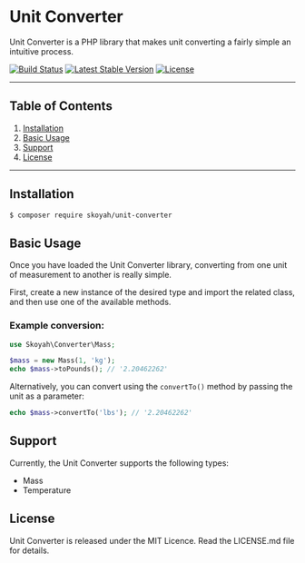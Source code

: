 # Unit Converter

Unit Converter is a PHP library that makes unit converting a fairly simple an intuitive process.

<a href="https://travis-ci.org/skoyah/unit-converter"><img src="https://travis-ci.org/skoyah/unit-converter.svg" alt="Build Status"></a>
[![Latest Stable Version](https://poser.pugx.org/skoyah/unit-converter/v/stable)](https://packagist.org/packages/skoyah/unit-converter)
[![License](https://poser.pugx.org/skoyah/unit-converter/license)](https://packagist.org/packages/skoyah/unit-converter)
___
## Table of Contents

1. [Installation](#installation)
2. [Basic Usage](#basic-usage)
3. [Support](#support)
4. [License](#license)

___
## Installation
```bash
$ composer require skoyah/unit-converter
```

## Basic Usage
Once you have loaded the Unit Converter library, converting from one unit of measurement to another is really simple.

First, create a new instance of the desired type and import the related class, and then use one of the available methods.

### Example conversion:
```php
use Skoyah\Converter\Mass;

$mass = new Mass(1, 'kg');
echo $mass->toPounds(); // '2.20462262'
```

Alternatively, you can convert using the ```convertTo()``` method by passing the unit as a parameter:

```php
echo $mass->convertTo('lbs'); // '2.20462262'
```


## Support
Currently, the Unit Converter supports the following types:
<ul>
    <li>Mass</li>
    <li>Temperature</li>
</ul>

## License
Unit Converter is released under the MIT Licence. Read the LICENSE.md file for details.
